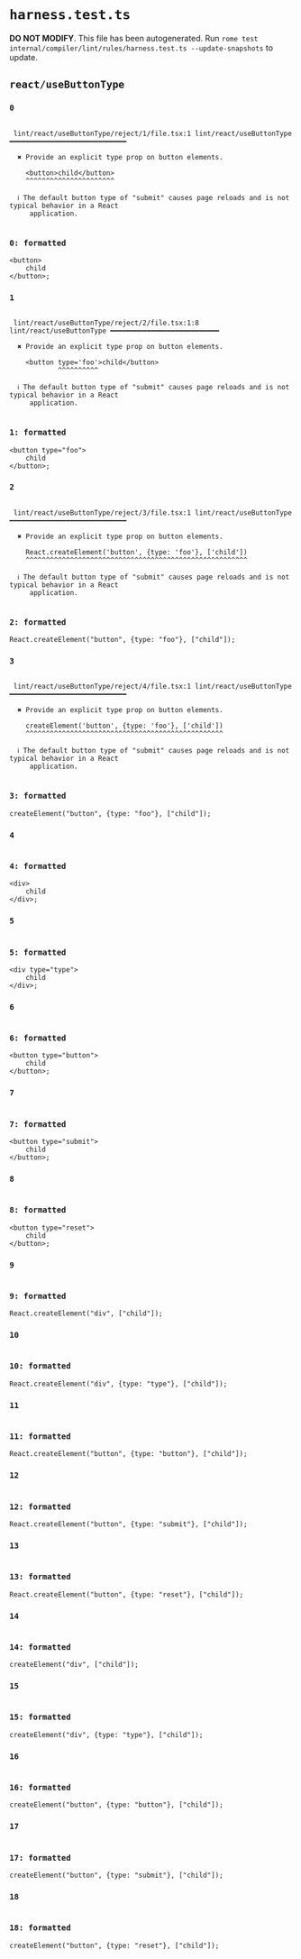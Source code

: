 # `harness.test.ts`

**DO NOT MODIFY**. This file has been autogenerated. Run `rome test internal/compiler/lint/rules/harness.test.ts --update-snapshots` to update.

## `react/useButtonType`

### `0`

```

 lint/react/useButtonType/reject/1/file.tsx:1 lint/react/useButtonType ━━━━━━━━━━━━━━━━━━━━━━━━━━━━━

  ✖ Provide an explicit type prop on button elements.

    <button>child</button>
    ^^^^^^^^^^^^^^^^^^^^^^

  ℹ The default button type of "submit" causes page reloads and is not typical behavior in a React
     application.


```

### `0: formatted`

```tsx
<button>
	child
</button>;

```

### `1`

```

 lint/react/useButtonType/reject/2/file.tsx:1:8 lint/react/useButtonType ━━━━━━━━━━━━━━━━━━━━━━━━━━━

  ✖ Provide an explicit type prop on button elements.

    <button type='foo'>child</button>
            ^^^^^^^^^^

  ℹ The default button type of "submit" causes page reloads and is not typical behavior in a React
     application.


```

### `1: formatted`

```tsx
<button type="foo">
	child
</button>;

```

### `2`

```

 lint/react/useButtonType/reject/3/file.tsx:1 lint/react/useButtonType ━━━━━━━━━━━━━━━━━━━━━━━━━━━━━

  ✖ Provide an explicit type prop on button elements.

    React.createElement('button', {type: 'foo'}, ['child'])
    ^^^^^^^^^^^^^^^^^^^^^^^^^^^^^^^^^^^^^^^^^^^^^^^^^^^^^^^

  ℹ The default button type of "submit" causes page reloads and is not typical behavior in a React
     application.


```

### `2: formatted`

```tsx
React.createElement("button", {type: "foo"}, ["child"]);

```

### `3`

```

 lint/react/useButtonType/reject/4/file.tsx:1 lint/react/useButtonType ━━━━━━━━━━━━━━━━━━━━━━━━━━━━━

  ✖ Provide an explicit type prop on button elements.

    createElement('button', {type: 'foo'}, ['child'])
    ^^^^^^^^^^^^^^^^^^^^^^^^^^^^^^^^^^^^^^^^^^^^^^^^^

  ℹ The default button type of "submit" causes page reloads and is not typical behavior in a React
     application.


```

### `3: formatted`

```tsx
createElement("button", {type: "foo"}, ["child"]);

```

### `4`

```

```

### `4: formatted`

```tsx
<div>
	child
</div>;

```

### `5`

```

```

### `5: formatted`

```tsx
<div type="type">
	child
</div>;

```

### `6`

```

```

### `6: formatted`

```tsx
<button type="button">
	child
</button>;

```

### `7`

```

```

### `7: formatted`

```tsx
<button type="submit">
	child
</button>;

```

### `8`

```

```

### `8: formatted`

```tsx
<button type="reset">
	child
</button>;

```

### `9`

```

```

### `9: formatted`

```tsx
React.createElement("div", ["child"]);

```

### `10`

```

```

### `10: formatted`

```tsx
React.createElement("div", {type: "type"}, ["child"]);

```

### `11`

```

```

### `11: formatted`

```tsx
React.createElement("button", {type: "button"}, ["child"]);

```

### `12`

```

```

### `12: formatted`

```tsx
React.createElement("button", {type: "submit"}, ["child"]);

```

### `13`

```

```

### `13: formatted`

```tsx
React.createElement("button", {type: "reset"}, ["child"]);

```

### `14`

```

```

### `14: formatted`

```tsx
createElement("div", ["child"]);

```

### `15`

```

```

### `15: formatted`

```tsx
createElement("div", {type: "type"}, ["child"]);

```

### `16`

```

```

### `16: formatted`

```tsx
createElement("button", {type: "button"}, ["child"]);

```

### `17`

```

```

### `17: formatted`

```tsx
createElement("button", {type: "submit"}, ["child"]);

```

### `18`

```

```

### `18: formatted`

```tsx
createElement("button", {type: "reset"}, ["child"]);

```
